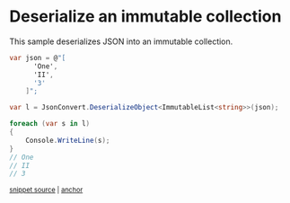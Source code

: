 # Deserialize an immutable collection

This sample deserializes JSON into an immutable collection.

<!-- snippet: DeserializeImmutableCollections -->
<a id='snippet-deserializeimmutablecollections'></a>
```cs
var json = @"[
      'One',
      'II',
      '3'
    ]";

var l = JsonConvert.DeserializeObject<ImmutableList<string>>(json);

foreach (var s in l)
{
    Console.WriteLine(s);
}
// One
// II
// 3
```
<sup><a href='/Src/Tests/Documentation/Samples/Serializer/DeserializeImmutableCollections.cs#L36-L52' title='Snippet source file'>snippet source</a> | <a href='#snippet-deserializeimmutablecollections' title='Start of snippet'>anchor</a></sup>
<!-- endSnippet -->
